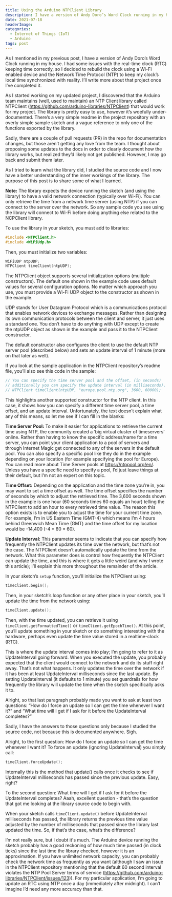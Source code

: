 ```yaml
---
title: Using the Arduino NTPClient Library
description: I have a version of Andy Doro’s Word Clock running in my house. I had some issues with the real-time clock (RTC) keeping time correctly, so I decided to rebuild the clock using a Wi-Fi enabled device and the Network Time Protocol (NTP) to keep my clock’s local time synchronized with reality. 
date: 2021-07-18
headerImage: 
categories: 
  - Internet of Things (IoT)
  - Arduino
tags: post
---
```


As I mentioned in my previous post, I have a version of Andy Doro’s Word Clock running in my house. I had some issues with the real-time clock (RTC) keeping time correctly, so I decided to rebuild the clock using a Wi-Fi enabled device and the Network Time Protocol (NTP) to keep my clock’s local time synchronized with reality. I’ll write more about that project once I’ve completed it.

As I started working on my updated project, I discovered that the Arduino team maintains (well, used to maintain) an NTP Client library called NTPClient (https://github.com/arduino-libraries/NTPClient) that would work for my project. The library is pretty easy to use, however it’s woefully under-documented. There’s a very simple readme in the project repository with an overly simple sample sketch and a vague reference to only one of the functions exported by the library.

Sadly, there are a couple of pull requests (PR) in the repo for documentation changes, but those aren’t getting any love from the team.  I thought about proposing some updates to the docs in order to clearly document how the library works, but realized they’d likely not get published. However, I may go back and submit them later. 

As I tried to learn what the library did, I studied the source code and I now have a better understanding of the inner workings of the library. The purpose of this post is to share some of what I learned.

**Note:** The library expects the device running the sketch (and using the library) to have a valid network connection (typically over Wi-Fi). You can only retrieve the time from a network time server (using NTP) if you can connect to the server over the network. So any sample code you see using the library will connect to Wi-Fi before doing anything else related to the NCPClient library.

To use the library in your sketch, you must add to libraries:

```c
#include <NTPClient.h>
#include <WiFiUdp.h>
```

Then, you must initialize two variables:

```c
WiFiUDP ntpUDP;
NTPClient timeClient(ntpUDP);
```

The NTPClient object supports several initialization options (multiple constructors). The default one shown in the example code uses default values for several configuration options. No matter which approach you use, you must provide a Wi-Fi UDP object to the constructor as shown in the example.

UDP stands for User Datagram Protocol which is a communications protocol that enables network devices to exchange messages. Rather than designing its own communication protocols between the client and server, it just uses a standard one. You don’t have to do anything with UDP except to create the ntpUDP object as shown in the example and pass it to the NTPClient constructor.

The default constructor also configures the client to use the default NTP server pool (described below) and sets an update interval of 1 minute (more on that later as well). 

If you look at the sample application in the NTPClient repository’s readme file, you’ll also see this code in the sample:

```c
// You can specify the time server pool and the offset, (in seconds)
// additionally you can specify the update interval (in milliseconds).
// NTPClient timeClient(ntpUDP, "europe.pool.ntp.org", 3600, 60000);
```

This highlights another supported constructor for the NTP client. In this case, it shows how you can specify a different time server pool, a time offset, and an update interval. Unfortunately, the text doesn’t explain what any of this means, so let me see if I can fill in the blanks:

**Time Server Pool:** To make it easier for applications to retrieve the current time using NTP, the community created a ‘big virtual cluster of timeservers’ online. Rather than having to know the specific address/name for a time server, you can point your client application to a pool of servers and through Internet Magic get connected to any of the servers in the default pool. You can also specify a specific pool like they do in the example depending on your location (for example specifying the pool for Europe). You can read more about Time Server pools at  https://ntppool.org/en/. Unless you have a specific need to specify a pool, I’d just leave things at their default, but I’m not an expert on this topic. 

**Time Offset:** Depending on the application and the time zone you’re in, you may want to set a time offset as well. The time offset specifies the number of seconds by which to adjust the retrieved time. The 3,600 seconds shown in the example is one hour (60 seconds times 60 equals an hour) telling the NTPClient to add an hour to every retrieved time value. The reason this option exists is to enable you to adjust the time for your current time zone. For example, I’m in US Eastern Time (GMT-4) which means I’m 4 hours behind Greenwich Mean Time (GMT) and the time offset for my location would be -14,400 (-4 * 60 * 60). 

**Update Interval:** This parameter seems to indicate that you can specify how frequently the NTPClient updates its time over the network, but that’s not the case. The NTPClient doesn’t automatically update the time from the network. What this parameter does is control how frequently the NTPClient can update the time, and this is where it gets a little weird (and why I wrote this article); I’ll explain this more throughout the remainder of the article.

In your sketch’s `setup` function, you’ll initialize the NTPClient using:

```c
timeClient.begin();
````

Then, in your sketch’s loop function or any other place in your sketch, you’ll update the time from the network using:

```c
timeClient.update();
```

Then, with the time updated, you can retrieve it using `timeClient.getFormattedTime()` or `timeClient.getEpochTime()`. At this point, you’ll update something in your sketch or do something interesting with the hardware, perhaps even update the time value stored in a realtime-clock (RTC). 

This is where the update interval comes into play; I’m going to refer to it as UpdateInterval going forward. When you executed the update, you probably expected that the client would connect to the network and do its stuff right away. That’s not what happens. It only updates the time over the network if it has been at least UpdateInterval milliseconds since the last update. By setting UpdateInterval (it defaults to 1 minute) you set guardrails for how frequently the library will update the time when the sketch specifically asks it to.

Alright, so that last paragraph probably made you want to ask at least two questions: “How do I force an update so I can get the time whenever I want it?” and “What time will I get if I ask for it before the UpdateInterval completes?”

Sadly, I have the answers to those questions only because I studied the source code, not because this is documented anywhere. Sigh.

Alright, to the first question: How do I force an update so I can get the time whenever I want it? To force an update (ignoring UpdateInterval) you simply call:

```c
timeClient.forceUpdate();
```

Internally this is the method that update() calls once it checks to see if UpdateInterval milliseconds has passed since the previous update. Easy, right?

To the second question: What time will I get if I ask for it before the UpdateInterval completes? Aaah, excellent question - that’s the question that got me looking at the library source code to begin with.

When your sketch calls `timeClient.update()` before UpdateInterval milliseconds has passed, the library returns the previous time value adjusted by the number of milliseconds that passed since the library last updated the time. 
So, if that’s the case, what’s the difference?

I’m not really sure, but I doubt it's much. The Arduino device running the sketch probably has a good reckoning of how much time passed (in clock ticks) since the last time the library checked, however it is an approximation. If you have unlimited network capacity, you can probably check the network time as frequently as you want (although I saw an issue in the NTPClient repository mentioning that the default 60 second interval violates the NTP Pool Server terms of service  (https://github.com/arduino-libraries/NTPClient/issues/123)). For my particular application, I’m going to update an RTC using NTP once a day (immediately after midnight). I can’t imagine I’d need any more accuracy than that.

